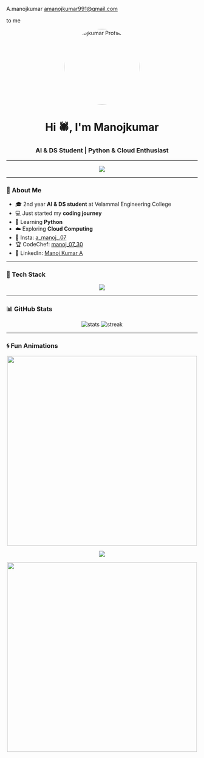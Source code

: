 
A.manojkumar <amanojkumar991@gmail.com>

to me

<!-- Profile Header -->
<p align="center">
  <img src="https://raw.githubusercontent.com/amanojkumar07/amanojkumar07/refs/heads/main/miles-morales-in-spider-man-into-the-spider-verse_3840x2160_xtrafondos.com.jpg" width="200" style="border-radius:50%;" alt="Manojkumar Profile Photo"/>
</p>

<h1 align="center">Hi 🕷️, I'm Manojkumar</h1>
<h3 align="center">AI & DS Student | Python & Cloud Enthusiast</h3>

---

<!-- Typing SVG -->
<p align="center">
  <img src="https://readme-typing-svg.herokuapp.com?size=23&color=00C4FF&center=true&vCenter=true&width=600&lines=AI+%26+DS+Student+at+Velammal+Engineering+College;Passionate+about+Python+%26+Cloud+Computing;Currently+Learning+Python;Exploring+Tech+World+Step+by+Step">
</p>

---

### 🌟 About Me
  - 🎓 2nd year **AI & DS student** at Velammal Engineering College 
  - 💻 Just started my **coding journey**  
  - 🐍 Learning **Python**  
  - ☁️ Exploring **Cloud Computing**  
  - 📸 Insta: [a_manoj_.07](https://www.instagram.com/a_manoj_.07)  
  - 🏆 CodeChef: [manoj_07_30](https://www.codechef.com/users/manoj_07_30)  
  - 💼 LinkedIn: [Manoj Kumar A](https://www.linkedin.com/in/manoj-kumar-a-626084344)

---

### 🚀 Tech Stack
<p align="center">
  <img src="https://skillicons.dev/icons?i=python,github,git,linux,vscode,cloud" />
</p>

---

### 📊 GitHub Stats
<p align="center">
  <img src="https://github-readme-stats.vercel.app/api?username=amanojkumar07&show_icons=true&theme=radical" alt="stats"/>
  <img src="https://github-readme-streak-stats.herokuapp.com/?user=amanojkumar07&theme=radical" alt="streak"/>
</p>

---

### 🌀 Fun Animations
<p align="center">
  <img src="https://raw.githubusercontent.com/aman-atg/aman-atg/master/assets/line.gif" width="500">
</p>

<p align="center">
  <img src="https://github-profile-trophy.vercel.app/?username=amanojkumar07&theme=darkhub&margin-w=15&margin-h=15">
</p>

<p align="center">
  <img src="https://raw.githubusercontent.com/rodrigograca31/rodrigograca31/master/assets/animation.gif" width="500">
</p>
